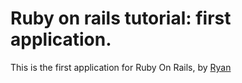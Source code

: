 # Ruby on rails tutorial: first application. 

This is the first application for Ruby On Rails, by [Ryan](http://ryansrogers.com)